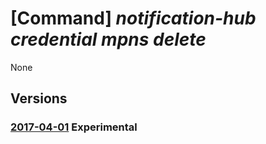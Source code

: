# [Command] _notification-hub credential mpns delete_

None

## Versions

### [2017-04-01](/Resources/mgmt-plane/L3N1YnNjcmlwdGlvbnMve30vcmVzb3VyY2Vncm91cHMve30vcHJvdmlkZXJzL21pY3Jvc29mdC5ub3RpZmljYXRpb25odWJzL25hbWVzcGFjZXMve30vbm90aWZpY2F0aW9uaHVicy97fQ==/2017-04-01.xml) **Experimental**

<!-- mgmt-plane /subscriptions/{}/resourcegroups/{}/providers/microsoft.notificationhubs/namespaces/{}/notificationhubs/{} 2017-04-01 properties.mpnsCredential -->
